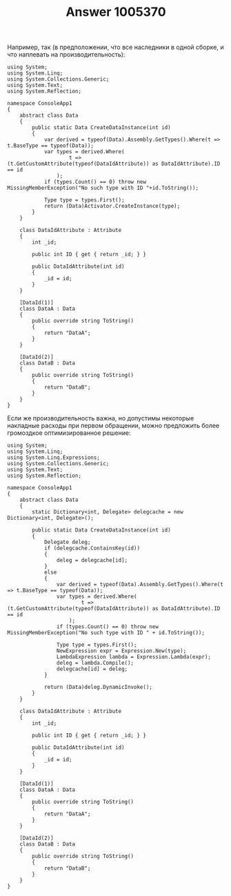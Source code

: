 ﻿---
title: "Answer 1005370"
se.owner.user_id: 240512
se.owner.display_name: "MSDN.WhiteKnight"
se.owner.link: "https://ru.stackoverflow.com/users/240512/msdn-whiteknight"
se.answer_id: 1005370
se.question_id: 1004275
se.post_type: answer
se.score: 1
se.is_accepted: True
---
<p>Например, так (в предположении, что все наследники в одной сборке, и что наплевать на производительность):</p>

<pre><code>using System;
using System.Linq;
using System.Collections.Generic;
using System.Text;
using System.Reflection;

namespace ConsoleApp1
{
    abstract class Data
    {
        public static Data CreateDataInstance(int id)
        {
            var derived = typeof(Data).Assembly.GetTypes().Where(t =&gt; t.BaseType == typeof(Data));
            var types = derived.Where(
                    t =&gt; (t.GetCustomAttribute(typeof(DataIdAttribute)) as DataIdAttribute).ID == id
                );
            if (types.Count() == 0) throw new MissingMemberException("No such type with ID "+id.ToString());            

            Type type = types.First();
            return (Data)Activator.CreateInstance(type);
        }
    }

    class DataIdAttribute : Attribute
    {
        int _id;

        public int ID { get { return _id; } }

        public DataIdAttribute(int id)
        {
            _id = id;
        }
    }

    [DataId(1)]
    class DataA : Data
    {
        public override string ToString()
        {
            return "DataA";
        }
    }

    [DataId(2)]
    class DataB : Data
    {
        public override string ToString()
        {
            return "DataB";
        }
    }
}
</code></pre>

<p>Если же производительность важна, но допустимы некоторые накладные расходы при первом обращении, можно предложить более громоздкое оптимизированное решение:</p>

<pre><code>using System;
using System.Linq;
using System.Linq.Expressions;
using System.Collections.Generic;
using System.Text;
using System.Reflection;

namespace ConsoleApp1
{
    abstract class Data
    {
        static Dictionary&lt;int, Delegate&gt; delegcache = new Dictionary&lt;int, Delegate&gt;();

        public static Data CreateDataInstance(int id)
        {
            Delegate deleg;
            if (delegcache.ContainsKey(id))
            {
                deleg = delegcache[id];
            }
            else
            {
                var derived = typeof(Data).Assembly.GetTypes().Where(t =&gt; t.BaseType == typeof(Data));
                var types = derived.Where(
                        t =&gt; (t.GetCustomAttribute(typeof(DataIdAttribute)) as DataIdAttribute).ID == id
                    );
                if (types.Count() == 0) throw new MissingMemberException("No such type with ID " + id.ToString());

                Type type = types.First();
                NewExpression expr = Expression.New(type);
                LambdaExpression lambda = Expression.Lambda(expr);
                deleg = lambda.Compile();
                delegcache[id] = deleg;
            }

            return (Data)deleg.DynamicInvoke();
        }
    }

    class DataIdAttribute : Attribute
    {
        int _id;

        public int ID { get { return _id; } }

        public DataIdAttribute(int id)
        {
            _id = id;
        }
    }

    [DataId(1)]
    class DataA : Data
    {
        public override string ToString()
        {
            return "DataA";
        }
    }

    [DataId(2)]
    class DataB : Data
    {
        public override string ToString()
        {
            return "DataB";
        }
    }  
}
</code></pre>
